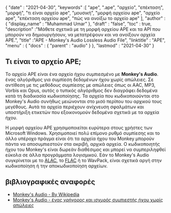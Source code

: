 {
  "date" : "2021-04-30",
  "keywords" :[ "ape", ".ape", "αρχείο", "επέκταση", "μορφή", "τι είναι αρχείο ape", "μουσική", "μορφή αρχείου ape", "αρχείο ape", "επέκταση αρχείου ape", "πώς να ανοίξω το αρχείο ape" ],
  "author" : {
    "display_name" : "Muhammad Umar"
},
  "draft" : "false",
  "toc" : true,
  "description" :"Μάθετε σχετικά με τη μορφή αρχείου APE και τα API που μπορούν να δημιουργήσουν, να μετατρέψουν και να ανοίξουν αρχεία APE.",
  "title" :"APE - Monkey's Audio Lossless Audio File",
  "linktitle" : "APE",
  "menu" : {
    "docs" : {
      "parent" : "audio"
}
},
  "lastmod" : "2021-04-30"
}

## Τι είναι το αρχείο APE;

Το αρχείο APE είναι ένα αρχείο ήχου συμπιεσμένο με **Monkey's Audio**. ένας αλγόριθμος για συμπίεση δεδομένων ήχου χωρίς απώλειες. Σε αντίθεση με τις μεθόδους συμπίεσης με απώλειες όπως οι AAC, MP3, Vorbis και Opus, αυτός ο τυπικός αλγόριθμος δεν διαγράφει δεδομένα κατά τη διαδικασία κωδικοποίησης. Τα αρχεία που κωδικοποιούνται στο Monkey's Audio συνήθως μειώνονται στο μισό περίπου του αρχικού τους μεγέθους. Αυτά τα αρχεία περιέχουν ανίχνευση σφαλμάτων και υποστήριξη ετικετών που εξοικονομούν δεδομένα σχετικά με τα αρχεία ήχου.

Η μορφή αρχείου APE χρησιμοποιείται ευρύτερα στους χρήστες των Microsoft Windows. Χρησιμοποιεί πολύ επίμονο ρυθμό συμπίεσης και το άλλο υπέροχο πράγμα είναι ότι τα αρχεία ήχου του Monkey μπορούν πάντα να αποσυμπιεστούν στα ακριβή, αρχικά αρχεία. Ο κωδικοποιητής ήχου του Monkey's είναι δωρεάν διαθέσιμος και μπορεί να συμπεριληφθεί εύκολα σε άλλα προγράμματα λογισμικού. Εάν το Monkey's Audio συγκρίνεται με το [ALAC](/audio/alac/), το [FLAC](/audio/flac/) ή το WavPack, είναι σχετικά αργή στην κωδικοποίηση ή την αποκωδικοποίηση αρχείων.

## βιβλιογραφικές αναφορές

* [Monkey's Audio - By Wikipedia](https://en.wikipedia.org/wiki/Monkey%27s_Audio)
* [Monkey's Audio - ένας γρήγορος και ισχυρός συμπιεστής ήχου χωρίς απώλειες](https://monkeysaudio.com/index.html)

